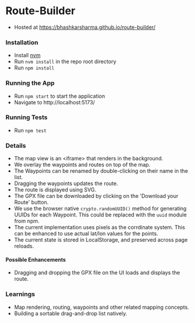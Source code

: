 # Route-Builder

- Hosted at https://bhashkarsharma.github.io/route-builder/

### Installation

- Install [nvm](https://github.com/nvm-sh/nvm)
- Run `nvm install` in the repo root directory
- Run `npm install`

### Running the App

- Run `npm start` to start the application
- Navigate to http://localhost:5173/

### Running Tests

- Run `npm test`

### Details

- The map view is an &lt;iframe&gt; that renders in the background.
- We overlay the waypoints and routes on top of the map.
- The Waypoints can be renamed by double-clicking on their name in the list.
- Dragging the waypoints updates the route.
- The route is displayed using SVG.
- The GPX file can be downloaded by clicking on the 'Download your Route' button.
- We use the browser native `crypto.randomUUID()` method for generating UUIDs for each Waypoint. This could be replaced with the `uuid` module from npm.
- The current implementation uses pixels as the corrdinate system. This can be enhanced to use actual lat/lon values for the points.
- The current state is stored in LocalStorage, and preserved across page reloads.

#### Possible Enhancements

- Dragging and dropping the GPX file on the UI loads and displays the route.

### Learnings

- Map rendering, routing, waypoints and other related mapping concepts.
- Building a sortable drag-and-drop list natively.
